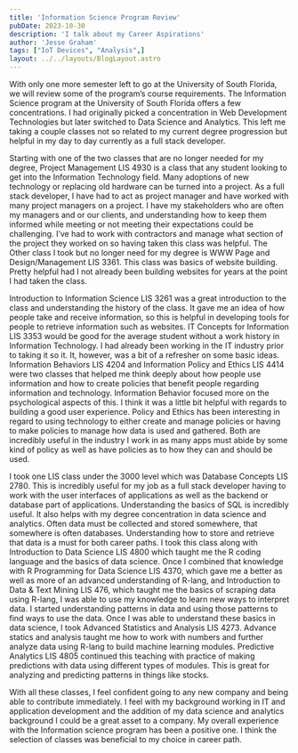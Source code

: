 ```yaml
---
title: 'Information Science Program Review'
pubDate: 2023-10-30
description: 'I talk about my Career Aspirations'
author: 'Jesse Graham'
tags: ["IoT Devices", "Analysis",]
layout: ../../layouts/BlogLayout.astro
---
```

<p>
With only one more semester left to go at the University of South Florida, we will review some of the program’s course requirements. The Information Science program at the University of South Florida offers a few concentrations. I had originally picked a concentration in Web Development Technologies but later switched to Data Science and Analytics. This left me taking a couple classes not so related to my current degree progression but helpful in my day to day currently as a full stack developer. 
</p>
<p>
	Starting with one of the two classes that are no longer needed for my degree, Project Management LIS 4930 is a class that any student looking to get into the Information Technology field. Many adoptions of new technology or replacing old hardware can be turned into a project. As a full stack developer, I have had to act as project manager and have worked with many project managers on a project. I have my stakeholders who are often my managers and or our clients, and understanding how to keep them informed while meeting or not meeting their expectations could be challenging. I’ve had to work with contractors and manage what section of the project they worked on so having taken this class was helpful. The Other class I took but no longer need for my degree is WWW Page and Design/Management LIS 3361. This class was basics of website building. Pretty helpful had I not already been building websites for years at the point I had taken the class.
    </p>
<p>
	Introduction to Information Science LIS 3261 was a great introduction to the class and understanding the history of the class. It gave me an idea of how people take and receive information, so this is helpful in developing tools for people to retrieve information such as websites. IT Concepts for Information LIS 3353 would be good for the average student without a work history in Information Technology. I had already been working in the IT industry prior to taking it so it. It, however, was a bit of a refresher on some basic ideas. 
	Information Behaviors LIS 4204 and Information Policy and Ethics LIS 4414 were two classes that helped me think deeply about how people use information and how to create policies that benefit people regarding information and technology. Information Behavior focused more on the psychological aspects of this. I think it was a little bit helpful with regards to building a good user experience. Policy and Ethics has been interesting in regard to using technology to either create and manage policies or having to make policies to manage how data is used and gathered. Both are incredibly useful in the industry I work in as many apps must abide by some kind of policy as well as have policies as to how they can and should be used. 
    </p>
<p>
	I took one LIS class under the 3000 level which was Database Concepts LIS 2780. This is incredibly useful for my job as a full stack developer having to work with the user interfaces of applications as well as the backend or database part of applications. Understanding the basics of SQL is incredibly useful. It also helps with my degree concentration in data science and analytics. Often data must be collected and stored somewhere, that somewhere is often databases. Understanding how to store and retrieve that data is a must for both career paths. I took this class along with Introduction to Data Science LIS 4800 which taught me the R coding language and the basics of data science. Once I combined that knowledge with R Programming for Data Science LIS 4370, which gave me a better as well as more of an advanced understanding of R-lang, and Introduction to Data & Text Mining LIS 476, which taught me the basics of scraping data using R-lang, I was able to use my knowledge to learn new ways to interpret data. I started understanding patterns in data and using those patterns to find ways to use the data. Once I was able to understand these basics in data science, I took Advanced Statistics and Analysis LIS 4273. Advance statics and analysis taught me how to work with numbers and further analyze data using R-lang to build machine learning modules. Predictive Analytics LIS 4805 continued this teaching with practice of making predictions with data using different types of modules. This is great for analyzing and predicting patterns in things like stocks. 
    </p>
<p>
	With all these classes, I feel confident going to any new company and being able to contribute immediately. I feel with my background working in IT and application development and the addition of my data science and analytics background I could be a great asset to a company. My overall experience with the Information science program has been a positive one. I think the selection of classes was beneficial to my choice in career path. 

</p>